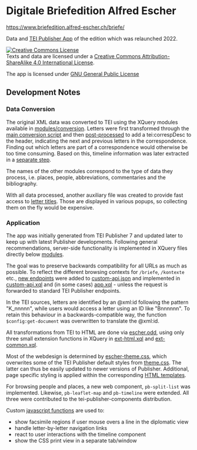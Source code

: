 # Digitale Briefedition Alfred Escher

https://www.briefedition.alfred-escher.ch/briefe/

Data and [TEI Publisher App](https://teipublisher.com/index.html) of the edition which was relaunched 2022. 

<a rel="license" href="http://creativecommons.org/licenses/by-sa/4.0/"><img alt="Creative Commons License" style="border-width:0" src="https://i.creativecommons.org/l/by-sa/4.0/80x15.png" /></a><br />Texts and data are licensed under a <a rel="license" href="http://creativecommons.org/licenses/by-sa/4.0/">Creative Commons Attribution-ShareAlike 4.0 International License</a>.

The app is licensed under [GNU General Public License](https://www.gnu.org/licenses/gpl-3.0.en.html)

## Development Notes

### Data Conversion

The original XML data was converted to TEI using the XQuery modules available in [modules/conversion](modules/conversion/). Letters were first transformed through the [main conversion script](modules/conversion/letters.xql) and then [post-processed](modules/conversion/correspContext.xql) to add a tei:correspDesc to the header, indicating the next and previous letters in the correspondence. Finding out which letters are part of a correspondence would otherwise be too time consuming. Based on this, timeline information was later extracted in a [separate step](modules/conversion/timeline.xql).

The names of the other modules correspond to the type of data they process, i.e. places, people, abbreviations, commentaries and the bibliography.

With all data processed, another auxiliary file was created to provide fast access to [letter titles](modules/conversion/titles.xql). Those are displayed in various popups, so collecting them on the fly would be expensive.

### Application

The app was initially generated from TEI Publisher 7 and updated later to keep up with latest Publisher developments. Following general recommendations, server-side functionality is implemented in XQuery files directly below [modules](modules/). 

The goal was to preserve backwards compatibility for all URLs as much as possible. To reflect the different browsing contexts for `/briefe`, `/kontexte` etc., [new endpoints](https://briefedition.alfred-escher.ch/api.html) were added to [custom-api.json](modules/custom-api.json) and implemented in [custom-api.xql](modules/custom-api.xql) and (in some cases) [app.xql](modules/app.xql) - unless the request is forwarded to standard TEI Publisher endpoints.

In the TEI sources, letters are identified by an @xml:id following the pattern "K_nnnnn", while users would access a letter using an ID like "Bnnnnnn". To retain this behaviour in a backwards-compatible way, the function `$config:get-document` was overwritten to translate the @xml:id.

All transformations from TEI to HTML are done via [escher.odd](resources/odd/escher.odd), using only three small extension functions in XQuery in [ext-html.xql](modules/ext-html.xql) and [ext-common.xql](modules/ext-common.xql).

Most of the webdesign is determined by [escher-theme.css](resources/css/escher-theme.css), which overwrites some of the TEI Publisher default styles from [theme.css](resources/css/theme.css). The latter can thus be easily updated to newer versions of Publisher. Additional, page specific styling is applied within the corresponding [HTML templates](templates/).

For browsing people and places, a new web component, `pb-split-list` was implemented. Likewise, `pb-leaflet-map` and `pb-timeline` were extended. All three were contributed to the tei-publisher-components distribution.

Custom [javascript functions](resources/scripts/app/escher.js) are used to:

* show facsimile regions if user mouse overs a line in the diplomatic view
* handle letter-by-letter navigation links
* react to user interactions with the timeline component
* show the CSS print view in a separate tab/window